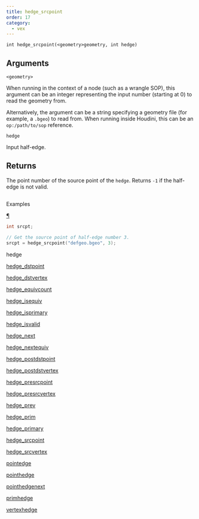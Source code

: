 ```yaml
---
title: hedge_srcpoint
order: 17
category:
  - vex
---
```


`int hedge_srcpoint(<geometry>geometry, int hedge)`

## Arguments

`<geometry>`

When running in the context of a node (such as a wrangle SOP), this argument can be an integer representing the input number (starting at 0) to read the geometry from.

Alternatively, the argument can be a string specifying a geometry file (for example, a `.bgeo`) to read from. When running inside Houdini, this can be an `op:/path/to/sop` reference.

`hedge`

Input half-edge.

## Returns

The point number of the source point of the `hedge`.
Returns `-1` if the half-edge is not valid.

##

Examples

[¶](#examples)

```c
int srcpt;

// Get the source point of half-edge number 3.
srcpt = hedge_srcpoint("defgeo.bgeo", 3);

```

hedge

[hedge_dstpoint](hedge_dstpoint.html)

[hedge_dstvertex](hedge_dstvertex.html)

[hedge_equivcount](hedge_equivcount.html)

[hedge_isequiv](hedge_isequiv.html)

[hedge_isprimary](hedge_isprimary.html)

[hedge_isvalid](hedge_isvalid.html)

[hedge_next](hedge_next.html)

[hedge_nextequiv](hedge_nextequiv.html)

[hedge_postdstpoint](hedge_postdstpoint.html)

[hedge_postdstvertex](hedge_postdstvertex.html)

[hedge_presrcpoint](hedge_presrcpoint.html)

[hedge_presrcvertex](hedge_presrcvertex.html)

[hedge_prev](hedge_prev.html)

[hedge_prim](hedge_prim.html)

[hedge_primary](hedge_primary.html)

[hedge_srcpoint](hedge_srcpoint.html)

[hedge_srcvertex](hedge_srcvertex.html)

[pointedge](pointedge.html)

[pointhedge](pointhedge.html)

[pointhedgenext](pointhedgenext.html)

[primhedge](primhedge.html)

[vertexhedge](vertexhedge.html)
